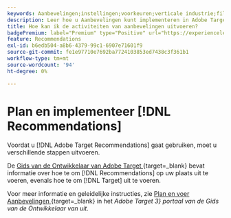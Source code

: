 ```yaml
---
keywords: Aanbevelingen;instellingen;voorkeuren;verticale industrie;filtercompatibele criteria;standaardhostgroep;duimbasis-url;aanbevelingen api-token
description: Leer hoe u Aanbevelingen kunt implementeren in Adobe Target.
title: Hoe kan ik de activiteiten van aanbevelingen uitvoeren?
badgePremium: label="Premium" type="Positive" url="https://experienceleague.adobe.com/docs/target/using/introduction/intro.html?lang=en#premium newtab=true" tooltip="Kijk wat er in Target Premium is opgenomen."
feature: Recommendations
exl-id: b6edb504-a8b6-4379-99c1-6907e71601f9
source-git-commit: fe1e97710e7692ba7724103853ed7438c3f361b1
workflow-type: tm+mt
source-wordcount: '94'
ht-degree: 0%

---
```


# Plan en implementeer [!DNL Recommendations]

Voordat u [!DNL Adobe Target Recommendations] gaat gebruiken, moet u verschillende stappen uitvoeren.

De [ Gids van de Ontwikkelaar van Adobe Target ](https://experienceleague.adobe.com/docs/target-dev/developer/overview.html){target=_blank} bevat informatie over hoe te om [!DNL Recommendations] op uw plaats uit te voeren, evenals hoe te om [!DNL Target] uit te voeren.

Voor meer informatie en geleidelijke instructies, zie [ Plan en voer Aanbevelingen ](https://experienceleague.adobe.com/docs/target-dev/developer/recommendations.html){target=_blank} in het *Adobe Target 3&rbrace; portaal van de Gids van de Ontwikkelaar van uit.*
